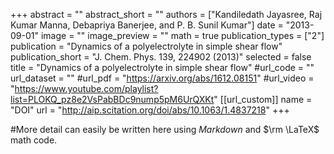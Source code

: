 +++
abstract = ""
abstract_short = ""
authors = ["Kandiledath Jayasree, Raj Kumar Manna, Debapriya Banerjee, and P. B. Sunil Kumar"]
date = "2013-09-01"
image = ""
image_preview = ""
math = true
publication_types = ["2"]
publication = "Dynamics of a polyelectrolyte in simple shear flow"
publication_short = "J. Chem. Phys. 139, 224902 (2013)"
selected = false
title = "Dynamics of a polyelectrolyte in simple shear flow"
#url_code = ""
url_dataset = ""
#url_pdf = "https://arxiv.org/abs/1612.08151"
#url_video = "https://www.youtube.com/playlist?list=PLOKQ_pz8e2VsPabBDc9nump5pM6UrQXKt"
[[url_custom]]
    name = "DOI"
    url = "http://aip.scitation.org/doi/abs/10.1063/1.4837218"
+++

#More detail can easily be written here using *Markdown* and $\rm \LaTeX$ math code.
